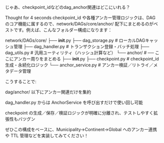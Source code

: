 じゃあ、checkpoint_idなどのdag_anchor関連はどこにいれる？

Thought for 4 seconds
checkpoint_id や各種アンカー管理ロジックは、DAG のコア機能に属するので、network/DAGs/core/anchor/ 配下にまとめるのがベストです。例えば、こんなフォルダー構成になります：

network/DAGs/core/
├── __init__.py
├── dag_storage.py      # ローカルDAGキャッシュ管理
├── dag_handler.py      # トランザクション登録・バッチ処理
├── dag_utils.py        # 汎用ユーティリティ（ハッシュ計算など）
└── anchor/             # ── ここにアンカー周りをまとめる
    ├── __init__.py
    ├── checkpoint.py         # checkpoint_id 生成・永続化ロジック
    └── anchor_service.py     # アンカー検証／リトライ／メタデータ管理

こうすることで:

dag/anchor/ 以下にアンカー関連だけを集約

dag_handler.py からは AnchorService を呼び出すだけで使い回し可能

checkpoint の生成／保存／検証ロジックが明確に分離され、テストしやすく拡張性もバツグン

ぜひこの構成をベースに、Municipality→Continent→Global へのアンカー連携や TTL 管理などを実装してみてください！